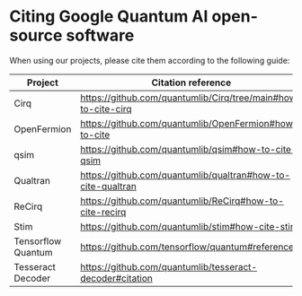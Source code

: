 # Citing Google Quantum AI open-source software

When using our projects, please cite them according to the following guide:

| Project | Citation reference |
|---------|--------------------|
| Cirq | https://github.com/quantumlib/Cirq/tree/main#how-to-cite-cirq |
| OpenFermion | https://github.com/quantumlib/OpenFermion#how-to-cite |
| qsim | https://github.com/quantumlib/qsim#how-to-cite-qsim |
| Qualtran | https://github.com/quantumlib/qualtran#how-to-cite-qualtran |
| ReCirq | https://github.com/quantumlib/ReCirq#how-to-cite-recirq |
| Stim | https://github.com/quantumlib/stim#how-cite-stim |
| Tensorflow Quantum | https://github.com/tensorflow/quantum#references|
| Tesseract Decoder | https://github.com/quantumlib/tesseract-decoder#citation|
